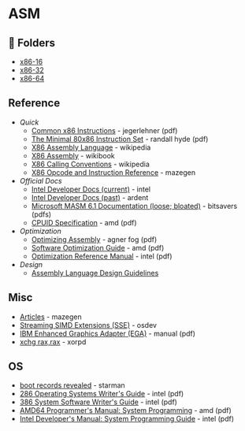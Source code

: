 # ASM


📁 Folders
----------

* [x86-16](x86-16/)
* [x86-32](x86-32/)
* [x86-64](x86-64/)


Reference
---------

* _Quick_
  - [Common x86 Instructions](http://www.jegerlehner.ch/intel/IntelCodeTable.pdf) - jegerlehner (pdf)
  - [The Minimal 80x86 Instruction Set](https://www.plantation-productions.com/Webster/www.writegreatcode.com/Vol2/wgc2_OA.pdf) - randall hyde (pdf)
  - [X86 Assembly Language](https://en.wikipedia.org/wiki/X86_assembly_language) - wikipedia
  - [X86 Assembly](https://en.wikibooks.org/wiki/X86_Assembly) - wikibook
  - [X86 Calling Conventions](https://en.wikipedia.org/wiki/X86_calling_conventions) - wikipedia
  - [X86 Opcode and Instruction Reference](http://ref.x86asm.net/index.html) - mazegen
* _Official Docs_
  - [Intel Developer Docs (current)](https://www.intel.com/content/www/us/en/developer/articles/technical/intel-sdm.html) - intel
  - [Intel Developer Docs (past)](https://www.ardent-tool.com/CPU/Docs_Intel.html) - ardent
  - [Microsoft MASM 6.1 Documentation (loose; bloated)](http://bitsavers.informatik.uni-stuttgart.de/pdf/microsoft/masm/Microsoft_MASM_6.1_1992/) - bitsavers (pdfs)
  - [CPUID Specification](https://www.amd.com/content/dam/amd/en/documents/archived-tech-docs/design-guides/25481.pdf) - amd (pdf)
* _Optimization_
  - [Optimizing Assembly](https://www.agner.org/optimize/optimizing_assembly.pdf) - agner fog (pdf)
  - [Software Optimization Guide](https://www.amd.com/system/files/TechDocs/25112.PDF) - amd (pdf)
  - [Optimization Reference Manual](https://software.intel.com/content/dam/develop/external/us/en/documents-tps/64-ia-32-architectures-optimization-manual.pdf) - intel (pdf)
* _Design_
  - [Assembly Language Design Guidelines](http://www.sourceformat.com/coding-standard-asm-assembly.htm)


Misc
----

* [Articles](http://x86asm.net/articles/index.html) - mazegen
* [Streaming SIMD Extensions (SSE)](https://wiki.osdev.org/SSE) - osdev
* [IBM Enhanced Graphics Adapter (EGA)](https://minuszerodegrees.net/oa/OA%20-%20IBM%20Enhanced%20Graphics%20Adapter.pdf) - manual (pdf)
* [xchg rax,rax](https://www.xorpd.net/pages/xchg_rax/snip_00.html) - xorpd


OS
---

* [boot records revealed](https://thestarman.pcministry.com/asm/mbr/index.html) - starman
* [286 Operating Systems Writer's Guide](http://web.archive.org/web/20210727055450id_/http://bitsavers.informatik.uni-stuttgart.de/components/intel/_dataBooks/1983_iAPX_286_Operating_System_Writers_Guide.pdf) - intel (pdf)
* [386 System Software Writer's Guide](https://www.ardent-tool.com/CPU/docs/Intel/386/manuals/231499-001.pdf) - intel (pdf)
* [AMD64 Programmer's Manual: System Programming](https://www.amd.com/content/dam/amd/en/documents/processor-tech-docs/programmer-references/24593.pdf) - amd (pdf)
* [Intel Developer's Manual: System Programming Guide](http://web.archive.org/web/20240802040216/https://cdrdv2-public.intel.com/825749/325384-sdm-vol-3abcd.pdf) - intel (pdf)
